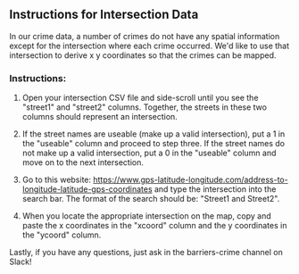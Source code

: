 ## Instructions for Intersection Data

In our crime data, a number of crimes do not have any spatial information except for the intersection where each crime occurred. We'd like to use that intersection to derive x y coordinates so that the crimes can be mapped.  

### Instructions:

1. Open your intersection CSV file and side-scroll until you see the "street1" and "street2" columns. Together, the streets in these two columns should represent an intersection.

2. If the street names are useable (make up a valid intersection), put a 1 in the "useable" column and proceed to step three. If the street names do not make up a valid intersection, put a 0 in the "useable" column and move on to the next intersection.

3. Go to this website: https://www.gps-latitude-longitude.com/address-to-longitude-latitude-gps-coordinates and type the intersection into the search bar. The format of the search should be: "Street1 and Street2".

4. When you locate the appropriate intersection on the map, copy and paste the x coordinates in the "xcoord" column and the y coordinates in the "ycoord" column. 


Lastly, if you have any questions, just ask in the barriers-crime channel on Slack!